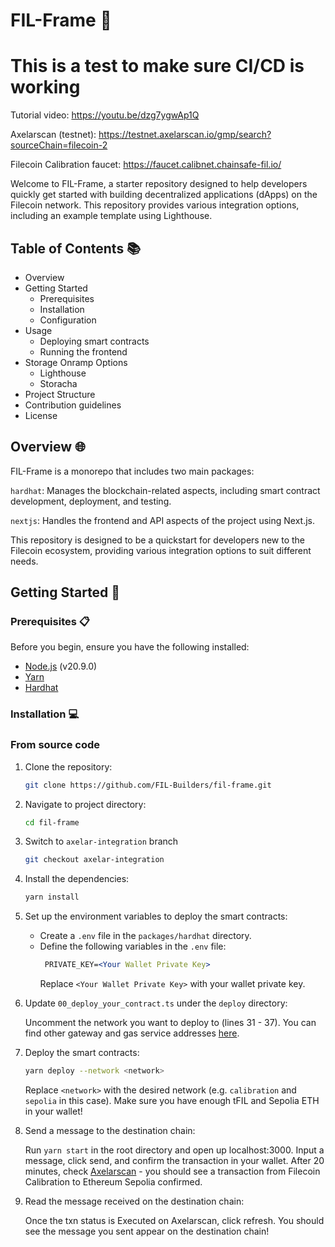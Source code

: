 # FIL-Frame  🚀
# This is a test to make sure CI/CD is working

Tutorial video: https://youtu.be/dzg7ygwAp1Q

Axelarscan (testnet): https://testnet.axelarscan.io/gmp/search?sourceChain=filecoin-2

Filecoin Calibration faucet: https://faucet.calibnet.chainsafe-fil.io/

Welcome to FIL-Frame, a starter repository designed to help developers quickly get started with building decentralized applications (dApps) on the Filecoin network. This repository provides various integration options, including an example template using Lighthouse.

## Table of Contents 📚

- Overview
- Getting Started
  - Prerequisites
  - Installation
  - Configuration
- Usage
  - Deploying smart contracts
  - Running the frontend
- Storage Onramp Options
  - Lighthouse
  - Storacha
- Project Structure
- Contribution guidelines
- License

## Overview 🌐

FIL-Frame is a monorepo that includes two main packages:

`hardhat`: Manages the blockchain-related aspects, including smart contract development, deployment, and testing.

`nextjs`: Handles the frontend and API aspects of the project using Next.js.

This repository is designed to be a quickstart for developers new to the Filecoin ecosystem, providing various integration options to suit different needs.

## Getting Started 🚀

### Prerequisites 📋

Before you begin, ensure you have the following installed:
- [Node.js](https://nodejs.org/en/download/package-manager) (v20.9.0)
- [Yarn](https://yarnpkg.com/getting-started/install)
- [Hardhat](https://hardhat.org/hardhat-runner/docs/getting-started#installation)

### Installation 💻

### From source code

1. Clone the repository:

   ```bash
   git clone https://github.com/FIL-Builders/fil-frame.git
   ```

2. Navigate to project directory:

   ```bash
   cd fil-frame
   ```

3. Switch to `axelar-integration` branch

   ```bash
   git checkout axelar-integration
   ```

4. Install the dependencies:

   ```bash
   yarn install
   ```

5. Set up the environment variables to deploy the smart contracts:

   - Create a `.env` file in the `packages/hardhat` directory.
   - Define the following variables in the `.env` file:
     ```apache
      PRIVATE_KEY=<Your Wallet Private Key>
     ```
     Replace `<Your Wallet Private Key>` with your wallet private key.

6. Update `00_deploy_your_contract.ts` under the `deploy` directory:

   Uncomment the network you want to deploy to (lines 31 - 37). You can find other gateway and gas service addresses [here](https://docs.axelar.dev/resources/testnet).

7. Deploy the smart contracts:

   ```bash
   yarn deploy --network <network>
   ```

   Replace `<network>` with the desired network (e.g. `calibration` and `sepolia` in this case). Make sure you have enough tFIL and Sepolia ETH in your wallet!

8. Send a message to the destination chain:

   Run `yarn start` in the root directory and open up localhost:3000. Input a message, click send, and confirm the transaction in your wallet. After 20 minutes, check [Axelarscan](https://testnet.axelarscan.io/gmp/search) - you should see a transaction from Filecoin Calibration to Ethereum Sepolia confirmed.

9. Read the message received on the destination chain:

    Once the txn status is Executed on Axelarscan, click refresh. You should see the message you sent appear on the destination chain!